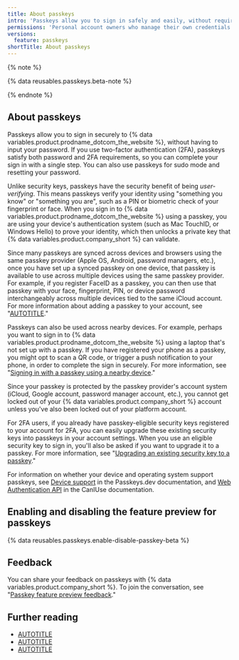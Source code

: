 ```yaml
---
title: About passkeys
intro: 'Passkeys allow you to sign in safely and easily, without requiring a password and two-factor authentication.'
permissions: 'Personal account owners who manage their own credentials can authenticate to {% data variables.product.prodname_dotcom_the_website %} using passkeys.'
versions:
  feature: passkeys
shortTitle: About passkeys
---
```

{% note %}

{% data reusables.passkeys.beta-note %}

{% endnote %}

## About passkeys

Passkeys allow you to sign in securely to {% data variables.product.prodname_dotcom_the_website %}, without having to input your password. If you use two-factor authentication (2FA), passkeys satisfy both password and 2FA requirements, so you can complete your sign in with a single step. You can also use passkeys for sudo mode and resetting your password.

Unlike security keys, passkeys have the security benefit of being *user-verifying*. This means passkeys verify your identity using "something you know" or "something you are", such as a PIN or biometric check of your fingerprint or face. When you sign in to {% data variables.product.prodname_dotcom_the_website %} using a passkey, you are using your device's authentication system (such as Mac TouchID, or Windows Hello) to prove your identity, which then unlocks a private key that {% data variables.product.company_short %} can validate.

Since many passkeys are synced across devices and browsers using the same passkey provider (Apple OS, Android, password managers, etc.), once you have set up a synced passkey on one device, that passkey is available to use across multiple devices using the same passkey provider. For example, if you register FaceID as a passkey, you can then use that passkey with your face, fingerprint, PIN, or device password interchangeably across multiple devices tied to the same iCloud account. For more information about adding a passkey to your account, see "[AUTOTITLE](/authentication/authenticating-with-a-passkey/managing-your-passkeys)."

Passkeys can also be used across nearby devices. For example, perhaps you want to sign in to {% data variables.product.prodname_dotcom_the_website %} using a laptop that's not set up with a passkey. If you have registered your phone as a passkey, you might opt to scan a QR code, or trigger a push notification to your phone, in order to complete the sign in securely. For more information, see "[Signing in with a passkey using a nearby device](/authentication/authenticating-with-a-passkey/signing-in-with-a-passkey#signing-in-with-a-passkey-using-a-nearby-device)."

Since your passkey is protected by the passkey provider's account system (iCloud, Google account, password manager account, etc.), you cannot get locked out of your {% data variables.product.company_short %} account unless you've also been locked out of your platform account.

For 2FA users, if you already have passkey-eligible security keys registered to your account for 2FA, you can easily upgrade these existing security keys into passkeys in your account settings. When you use an eligible security key to sign in, you'll also be asked if you want to upgrade it to a passkey. For more information, see "[Upgrading an existing security key to a passkey](/authentication/authenticating-with-a-passkey/managing-your-passkeys#upgrading-an-existing-security-key-to-a-passkey)."

For information on whether your device and operating system support passkeys, see [Device support](https://passkeys.dev/device-support/) in the Passkeys.dev documentation, and [Web Authentication API](https://caniuse.com/webauthn) in the CanIUse documentation.

## Enabling and disabling the feature preview for passkeys

{% data reusables.passkeys.enable-disable-passkey-beta %}

## Feedback

You can share your feedback on passkeys with {% data variables.product.company_short %}. To join the conversation, see "[Passkey feature preview feedback](https://gh.io/passkey-feedback)."

## Further reading
- [AUTOTITLE](/authentication/authenticating-with-a-passkey/managing-your-passkeys)
- [AUTOTITLE](/authentication/authenticating-with-a-passkey/signing-in-with-a-passkey)
- [AUTOTITLE](/authentication/securing-your-account-with-two-factor-authentication-2fa/about-two-factor-authentication)

